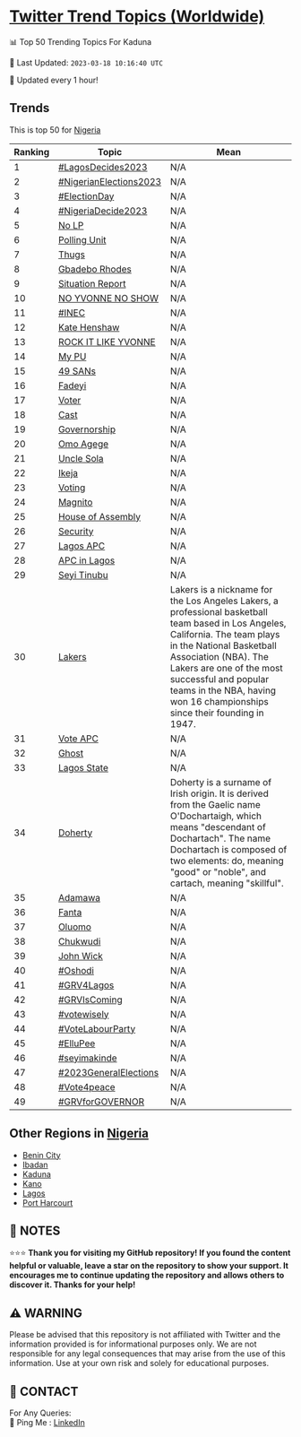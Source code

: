 [Twitter Trend Topics (Worldwide)](https://github.com/ErcinDedeoglu/Twitter-Trend-Topics)
==========


📊 Top 50 Trending Topics For Kaduna

📆 Last Updated: `2023-03-18 10:16:40 UTC`

🔧 Updated every 1 hour!


## Trends

This is top 50 for [Nigeria](</Nigeria>)

| Ranking | Topic | Mean |
| ------- | ------------ | ------------ |
| 1 | [#LagosDecides2023](http://twitter.com/search?q=%23LagosDecides2023) | N/A |
| 2 | [#NigerianElections2023](http://twitter.com/search?q=%23NigerianElections2023) | N/A |
| 3 | [#ElectionDay](http://twitter.com/search?q=%23ElectionDay) | N/A |
| 4 | [#NigeriaDecide2023](http://twitter.com/search?q=%23NigeriaDecide2023) | N/A |
| 5 | [No LP](http://twitter.com/search?q=No+LP) | N/A |
| 6 | [Polling Unit](http://twitter.com/search?q=Polling+Unit) | N/A |
| 7 | [Thugs](http://twitter.com/search?q=Thugs) | N/A |
| 8 | [Gbadebo Rhodes](http://twitter.com/search?q=Gbadebo+Rhodes) | N/A |
| 9 | [Situation Report](http://twitter.com/search?q=Situation+Report) | N/A |
| 10 | [NO YVONNE NO SHOW](http://twitter.com/search?q=NO+YVONNE+NO+SHOW) | N/A |
| 11 | [#INEC](http://twitter.com/search?q=%23INEC) | N/A |
| 12 | [Kate Henshaw](http://twitter.com/search?q=Kate+Henshaw) | N/A |
| 13 | [ROCK IT LIKE YVONNE](http://twitter.com/search?q=ROCK+IT+LIKE+YVONNE) | N/A |
| 14 | [My PU](http://twitter.com/search?q=My+PU) | N/A |
| 15 | [49 SANs](http://twitter.com/search?q=49+SANs) | N/A |
| 16 | [Fadeyi](http://twitter.com/search?q=Fadeyi) | N/A |
| 17 | [Voter](http://twitter.com/search?q=Voter) | N/A |
| 18 | [Cast](http://twitter.com/search?q=Cast) | N/A |
| 19 | [Governorship](http://twitter.com/search?q=Governorship) | N/A |
| 20 | [Omo Agege](http://twitter.com/search?q=Omo+Agege) | N/A |
| 21 | [Uncle Sola](http://twitter.com/search?q=Uncle+Sola) | N/A |
| 22 | [Ikeja](http://twitter.com/search?q=Ikeja) | N/A |
| 23 | [Voting](http://twitter.com/search?q=Voting) | N/A |
| 24 | [Magnito](http://twitter.com/search?q=Magnito) | N/A |
| 25 | [House of Assembly](http://twitter.com/search?q=House+of+Assembly) | N/A |
| 26 | [Security](http://twitter.com/search?q=Security) | N/A |
| 27 | [Lagos APC](http://twitter.com/search?q=Lagos+APC) | N/A |
| 28 | [APC in Lagos](http://twitter.com/search?q=APC+in+Lagos) | N/A |
| 29 | [Seyi Tinubu](http://twitter.com/search?q=Seyi+Tinubu) | N/A |
| 30 | [Lakers](http://twitter.com/search?q=Lakers) | Lakers is a nickname for the Los Angeles Lakers, a professional basketball team based in Los Angeles, California. The team plays in the National Basketball Association (NBA). The Lakers are one of the most successful and popular teams in the NBA, having won 16 championships since their founding in 1947. |
| 31 | [Vote APC](http://twitter.com/search?q=Vote+APC) | N/A |
| 32 | [Ghost](http://twitter.com/search?q=Ghost) | N/A |
| 33 | [Lagos State](http://twitter.com/search?q=Lagos+State) | N/A |
| 34 | [Doherty](http://twitter.com/search?q=Doherty) | Doherty is a surname of Irish origin. It is derived from the Gaelic name O'Dochartaigh, which means "descendant of Dochartach". The name Dochartach is composed of two elements: do, meaning "good" or "noble", and cartach, meaning "skillful". |
| 35 | [Adamawa](http://twitter.com/search?q=Adamawa) | N/A |
| 36 | [Fanta](http://twitter.com/search?q=Fanta) | N/A |
| 37 | [Oluomo](http://twitter.com/search?q=Oluomo) | N/A |
| 38 | [Chukwudi](http://twitter.com/search?q=Chukwudi) | N/A |
| 39 | [John Wick](http://twitter.com/search?q=John+Wick) | N/A |
| 40 | [#Oshodi](http://twitter.com/search?q=%23Oshodi) | N/A |
| 41 | [#GRV4Lagos](http://twitter.com/search?q=%23GRV4Lagos) | N/A |
| 42 | [#GRVIsComing](http://twitter.com/search?q=%23GRVIsComing) | N/A |
| 43 | [#votewisely](http://twitter.com/search?q=%23votewisely) | N/A |
| 44 | [#VoteLabourParty](http://twitter.com/search?q=%23VoteLabourParty) | N/A |
| 45 | [#ElluPee](http://twitter.com/search?q=%23ElluPee) | N/A |
| 46 | [#seyimakinde](http://twitter.com/search?q=%23seyimakinde) | N/A |
| 47 | [#2023GeneralElections](http://twitter.com/search?q=%232023GeneralElections) | N/A |
| 48 | [#Vote4peace](http://twitter.com/search?q=%23Vote4peace) | N/A |
| 49 | [#GRVforGOVERNOR](http://twitter.com/search?q=%23GRVforGOVERNOR) | N/A |



## Other Regions in [Nigeria](</Nigeria>)

* [Benin City](</Nigeria/Benin City.md>)
* [Ibadan](</Nigeria/Ibadan.md>)
* [Kaduna](</Nigeria/Kaduna.md>)
* [Kano](</Nigeria/Kano.md>)
* [Lagos](</Nigeria/Lagos.md>)
* [Port Harcourt](</Nigeria/Port Harcourt.md>)



## 📝 NOTES

⭐⭐⭐ **Thank you for visiting my GitHub repository! If you found the content helpful or valuable, leave a star on the repository to show your support. It encourages me to continue updating the repository and allows others to discover it. Thanks for your help!**


## ⚠️ WARNING

Please be advised that this repository is not affiliated with Twitter and the information provided is for informational purposes only. We are not responsible for any legal consequences that may arise from the use of this information. Use at your own risk and solely for educational purposes.


## 📨 CONTACT

 For Any Queries:  
            🏓 Ping Me : [LinkedIn](https://www.linkedin.com/in/ercindedeoglu/)
